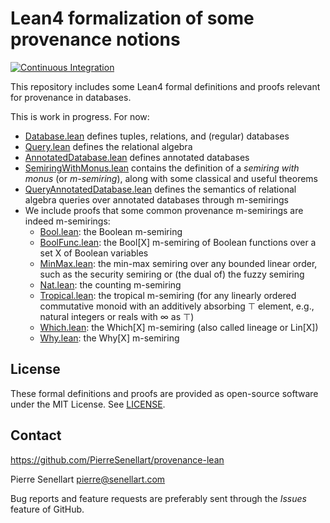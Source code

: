 # Lean4 formalization of some provenance notions

[![Continuous Integration](https://github.com/PierreSenellart/provenance-lean/actions/workflows/lean.yml/badge.svg)](https://github.com/PierreSenellart/provenance-lean/actions/workflows/lean.yml)

This repository includes some Lean4 formal definitions and proofs relevant
for provenance in databases.

This is work in progress. For now:

- [Database.lean](Provenance/Database.lean) defines tuples, relations,
  and (regular) databases
- [Query.lean](Provenance/Query.lean) defines the relational
  algebra
- [AnnotatedDatabase.lean](Provenance/AnnotatedDatabase.lean) defines annotated
  databases
- [SemiringWithMonus.lean](Provenance/SemiringWithMonus.lean) contains
  the definition of a *semiring with monus* (or *m-semiring*), along with
  some classical and useful theorems
- [QueryAnnotatedDatabase.lean](Provenance/QueryAnnotatedDatabase.lean) defines
  the semantics of relational algebra queries over annotated databases through m-semirings
- We include proofs that some common provenance m-semirings are indeed
  m-semirings:
  - [Bool.lean](Provenance/Semirings/Bool.lean): the Boolean m-semiring
  - [BoolFunc.lean](Provenance/Semirings/BoolFunc.lean): the Bool\[X\] m-semiring of Boolean functions over a set X of Boolean variables
  - [MinMax.lean](Provenance/Semirings/MinMax.lean): the min-max semiring over any bounded linear order, such as the security semiring or (the dual of) the fuzzy semiring
  - [Nat.lean](Provenance/Semirings/Nat.lean): the counting m-semiring
  - [Tropical.lean](Provenance/Semirings/Tropical.lean): the tropical m-semiring (for any linearly ordered commutative monoid with an additively absorbing ⊤ element, e.g., natural integers or reals with ∞ as ⊤)
  - [Which.lean](Provenance/Semirings/Which.lean): the Which\[X\] m-semiring (also called lineage or Lin\[X\])
  - [Why.lean](Provenance/Semirings/Why.lean): the Why\[X\] m-semiring


## License

These formal definitions and proofs are provided as open-source software under the MIT License. See [LICENSE](LICENSE).

## Contact

<https://github.com/PierreSenellart/provenance-lean>

Pierre Senellart <pierre@senellart.com>

Bug reports and feature requests are
preferably sent through the *Issues* feature of GitHub.

